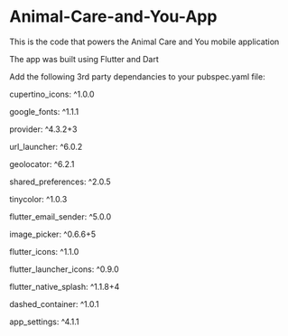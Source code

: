 # Animal-Care-and-You-App
This is the code that powers the Animal Care and You mobile application


The app was built using Flutter and Dart

Add the following 3rd party dependancies to your pubspec.yaml file:

  cupertino_icons: ^1.0.0
  
  google_fonts: ^1.1.1
  
  provider: ^4.3.2+3
  
  url_launcher: ^6.0.2
  
  geolocator: ^6.2.1
  
  shared_preferences: ^2.0.5
  
  tinycolor: ^1.0.3
  
  flutter_email_sender: ^5.0.0
  
  image_picker: ^0.6.6+5
  
  flutter_icons: ^1.1.0
  
  flutter_launcher_icons: ^0.9.0
  
  flutter_native_splash: ^1.1.8+4
  
  dashed_container: ^1.0.1
  
  app_settings: ^4.1.1
